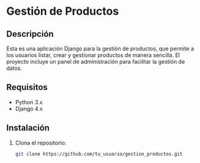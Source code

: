 # Gestión de Productos

## Descripción
Esta es una aplicación Django para la gestión de productos, que permite a los usuarios listar, crear y gestionar productos de manera sencilla. El proyecto incluye un panel de administración para facilitar la gestión de datos.

## Requisitos
- Python 3.x
- Django 4.x

## Instalación
1. Clona el repositorio:
   ```bash
   git clone https://github.com/tu_usuario/gestion_productos.git
